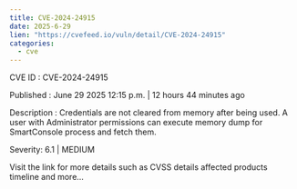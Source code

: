 ```yaml
--- 
title: CVE-2024-24915
date: 2025-6-29
lien: "https://cvefeed.io/vuln/detail/CVE-2024-24915"
categories:
  - cve
---
```


CVE ID : CVE-2024-24915

Published :  June 29
2025
12:15 p.m. | 12 hours
44 minutes ago

Description : Credentials are not cleared from memory after being used. A user with Administrator permissions can execute memory dump for SmartConsole process and fetch them.

Severity: 6.1 | MEDIUM

Visit the link for more details
such as CVSS details
affected products
timeline
and more...
